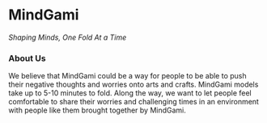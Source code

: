 # MindGami
_Shaping Minds, One Fold At a Time_

### About Us
We believe that MindGami could be a way for people to be able to push their negative thoughts and worries onto arts and crafts. 
MindGami models take up to 5-10 minutes to fold.
Along the way, we want to let people feel comfortable to share their worries and challenging times in an environment with people like them brought together by MindGami.
